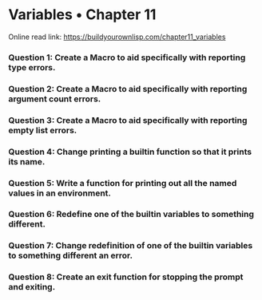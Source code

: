 # Variables • Chapter 11

Online read link: https://buildyourownlisp.com/chapter11_variables

### Question 1: Create a Macro to aid specifically with reporting type errors.
### Question 2: Create a Macro to aid specifically with reporting argument count errors.
### Question 3: Create a Macro to aid specifically with reporting empty list errors.
### Question 4: Change printing a builtin function so that it prints its name.
### Question 5: Write a function for printing out all the named values in an environment.
### Question 6: Redefine one of the builtin variables to something different.
### Question 7: Change redefinition of one of the builtin variables to something different an error.
### Question 8: Create an exit function for stopping the prompt and exiting.

